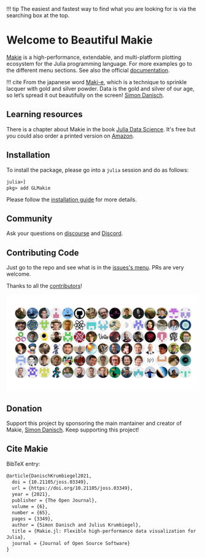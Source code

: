!!! tip
    The easiest and fastest way to find what you are looking for is via the searching box at the top.

# Welcome to Beautiful Makie

[Makie](https://github.com/JuliaPlots/Makie.jl) is a high-performance, extendable, and multi-platform plotting ecosystem for the Julia programming language. For more examples go to the different menu sections. See also the official [documentation](https://makie.juliaplots.org/stable/).

!!! cite
    From the japanese word [Maki-e](https://en.wikipedia.org/wiki/Maki-e), which is a technique to sprinkle lacquer with gold and silver powder. Data is the gold and silver of our age, so let’s spread it out beautifully on the screen! [Simon Danisch](https://github.com/sponsors/SimonDanisch).
     

## Learning resources
There is a chapter about Makie in the book [Julia Data Science](https://juliadatascience.io). It's free but you could also order a printed version on [Amazon](https://www.amazon.com/dp/B09KMRKQ96/).

## Installation
To install the package, please go into a `julia` session and do as follows:

```
julia>]
pkg> add GLMakie
```

Please follow the [installation guide](https://makie.juliaplots.org/stable/#installation_and_import) for more details.

## Community

Ask your questions on [discourse](https://discourse.julialang.org) and [Discord](https://discord.gg/eQqj2fdVWj).

## Contributing Code

Just go to the repo and see what is in the [issues's menu](https://github.com/JuliaPlots/Makie.jl/issues). PRs are very welcome.

Thanks to all the [contributors](https://github.com/JuliaPlots/Makie.jl/graphs/contributors)!

![](img/makie_contributors.png)

## Donation

Support this project by sponsoring the main mantainer and creator of Makie, [Simon Danisch](https://github.com/sponsors/SimonDanisch). Keep supporting this project!

## Cite Makie

BibTeX entry:

```
@article{DanischKrumbiegel2021,
  doi = {10.21105/joss.03349},
  url = {https://doi.org/10.21105/joss.03349},
  year = {2021},
  publisher = {The Open Journal},
  volume = {6},
  number = {65},
  pages = {3349},
  author = {Simon Danisch and Julius Krumbiegel},
  title = {Makie.jl: Flexible high-performance data visualization for Julia},
  journal = {Journal of Open Source Software}
}
```
